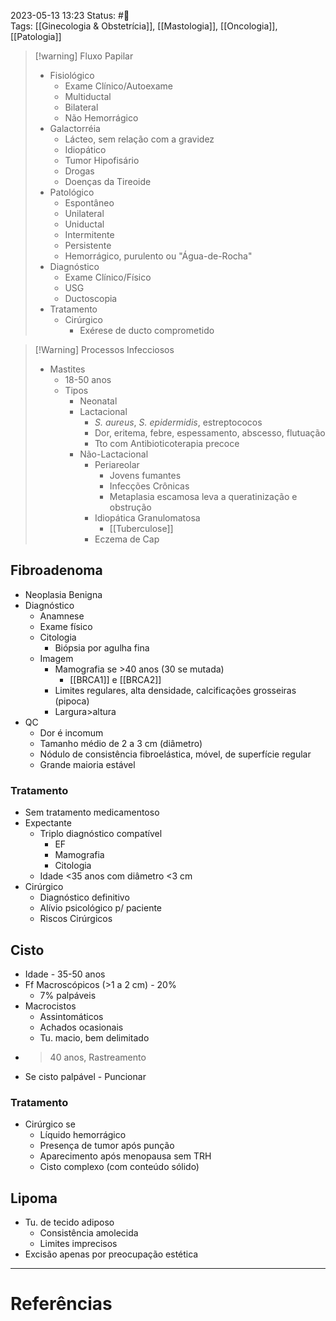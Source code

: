 2023-05-13 13:23
Status: #🌱  
Tags: [[Ginecologia & Obstetrícia]], [[Mastologia]], [[Oncologia]], [[Patologia]]
<br/>
>[!warning] Fluxo Papilar
>- Fisiológico
>	- Exame Clínico/Autoexame
>	- Multiductal
>	- Bilateral
>	- Não Hemorrágico
>- Galactorréia
>	- Lácteo, sem relação com a gravidez
>	- Idiopático
>	- Tumor Hipofisário
>	- Drogas
>	- Doenças da Tireoide
>- Patológico
>	- Espontâneo
>	- Unilateral
>	- Uniductal
>	- Intermitente
>	- Persistente
>	- Hemorrágico, purulento ou "Água-de-Rocha"
>- Diagnóstico
>	- Exame Clínico/Físico
>	- USG
>	- Ductoscopia
>- Tratamento
>	- Cirúrgico
>		- Exérese de ducto comprometido

>[!Warning] Processos Infecciosos
>- Mastites
>	- 18-50 anos
>	- Tipos
>		- Neonatal
>		- Lactacional
>			- _S. aureus_, _S. epidermidis_, estreptococos
>			- Dor, eritema, febre, espessamento, abscesso, flutuação
>			- Tto com Antibioticoterapia precoce
>		- Não-Lactacional
>			- Periareolar
>				- Jovens fumantes
>				- Infecções Crônicas
>				- Metaplasia escamosa leva a queratinização e obstrução
>			- Idiopática Granulomatosa
>				- [[Tuberculose]]
>			- Eczema de Cap
## Fibroadenoma
- Neoplasia Benigna
- Diagnóstico
	- Anamnese
	- Exame físico
	- Citologia
		- Biópsia por agulha fina
	- Imagem
		- Mamografia se >40 anos (30 se mutada)
			- [[BRCA1]] e [[BRCA2]]
		- Limites regulares, alta densidade, calcificações grosseiras (pipoca)
		- Largura>altura
- QC
	- Dor é incomum
	- Tamanho médio de 2 a 3 cm (diâmetro)
	- Nódulo de consistência fibroelástica, móvel, de superfície regular
	- Grande maioria estável
### Tratamento
- Sem tratamento medicamentoso
- Expectante
	- Triplo diagnóstico compatível
		- EF
		- Mamografia
		- Citologia
	- Idade <35 anos com diâmetro <3 cm
- Cirúrgico
	- Diagnóstico definitivo
	- Alívio psicológico p/ paciente
	- Riscos Cirúrgicos
## Cisto
- Idade - 35-50 anos
- Ff Macroscópicos (>1 a 2 cm) - 20%
	- 7% palpáveis
- Macrocistos
	- Assintomáticos
	- Achados ocasionais
	- Tu. macio, bem delimitado
- >40 anos, Rastreamento
- Se cisto palpável - Puncionar
### Tratamento
- Cirúrgico se
	- Líquido hemorrágico
	- Presença de tumor após punção
	- Aparecimento após menopausa sem TRH
	- Cisto complexo (com conteúdo sólido)
## Lipoma
- Tu. de tecido adiposo
	- Consistência amolecida
	- Limites imprecisos
- Excisão apenas por preocupação estética
____
# Referências


